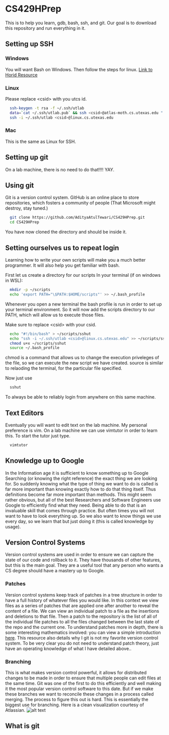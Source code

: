 # CS429HPrep
This is to help you learn, gdb, bash, ssh, and git.
Our goal is to download this repository and run everything in it.

## Setting up SSH

### Windows
You will want Bash on Windows.
Then follow the steps for linux.
[Link to Horid Resource](https://www.howtogeek.com/249966/how-to-install-and-use-the-linux-bash-shell-on-windows-10/?fbclid=IwAR2ltW-hzfWSqZbuTM7t4oi5NqVB_kPJ3rKvhN674vyIgw6TlgtqoDtU52A)

### Linux
Please replace \<csid\> with you utcs id.
``` bash
  ssh-keygen -t rsa -f ~/.ssh/utlab
  data=`cat ~/.ssh/utlab.pub` && ssh <csid>@atlas-moth.cs.utexas.edu " echo $data >> ~/.ssh/authorized_keys"
  ssh -i ~/.ssh/utlab <csid>@linux.cs.utexas.edu
```

### Mac
This is the same as Linux for SSH.

## Setting up git
On a lab machine, there is no need to do that!!!! YAY.

## Using git
Git is a version control system.
GitHub is an online place to store repositories, which fosters a community of people (That Microsoft might destroy, stay tuned.)
``` bash
  git clone https://github.com/AdityaAtulTewari/CS429HPrep.git
  cd CS429HPrep
```
You have now cloned the directory and should be inside it.

## Setting ourselves us to repeat login
Learning how to write your own scripts will make you a much better programmer.
It will also help you get familiar with bash.

First let us create a directory for our scripts
In your terminal (if on windows in WSL):
``` bash
  mkdir -p ~/scripts
  echo 'export PATH="\$PATH:$HOME/scripts"' >> ~/.bash_profile
```
Whenever you open a new terminal the bash profile is run in order to set up your terminal environment.
So it will now add the scripts directory to our PATH, which will allow us to execute those files.

Make sure to replace \<csid\> with your csid.
``` bash
  echo "#!/bin/bash" > ~/scripts/sshut
  echo "ssh -i ~/.ssh/utlab <csid>@linux.cs.utexas.edu" >> ~/scripts/sshut
  chmod u+x ~/scripts/sshut
  source ~/.bash_profile
```

chmod is a command that allows us to change the execution priveleges of the file, so we can execute the new script we have created.
source is similar to relaoding the terminal, for the particular file specified.

Now just use
``` bash
  sshut
```
To always be able to reliably login from anywhere on this same machine.

## Text Editors
Eventually you will want to edit text on the lab machine.
My personal preference is vim.
On a lab machine we can use vimtutor in order to learn this.
To start the tutor just type.

``` bash
  vimtutor
```

## Knowledge up to Google
In the Information age it is sufficient to know something up to Google Searching (or knowing the right reference) the exact thing we are looking for.
So suddenly knowing what the type of thing we want to do is called is far more important than knowing exactly how to do that thing itself.
Thus definitions become far more important than methods.
This might seem rather obvious, but all of the best Researchers and Software Engineers use Google to efficiently find what they need.
Being able to do that is an invaluable skill that comes through practice.
But often times you will not want to have to look everything up.
So we also want to know things we use every day, so we learn that but just doing it (this is called knowledge by usage).

## Version Control Systems
Version control systems are used in order to ensure we can capture the state of our code and rollback to it.
They have thousands of other features, but this is the main goal.
They are a useful tool that any person who wants a CS degree should have a mastery up to Google.

### Patches
Version control systems keep track of patches in a tree structure in order to have a full history of whatever files you would like.
In this context we view files as a series of patches that are applied one after another to reveal the content of a file.
We can view an individual patch to a file as the insertions and deletions to that file.
Then a patch to the repository is the list of all of the individual file patches to all the files changed between the last state of the repo and the current
one.
To understand patches more in depth, there is some interesting mathematics involved: you can view a simple introduction [here](https://pijul.org/manual/why_pijul.html).
This resource also details why I git is not my favorite version control system.
To be very clear you do not need to understand patch theory, just have an operating knowledge of what I have detailed above..

### Branching
This is what makes version control powerful, it allows for distributed changes to be made in order to ensure that multiple people can edit files at the same time.
Git was one of the first to do this efficiently and well making it the most popular version control software to this date.
But if we make these branches we want to reconcile these changes in a process called merging.
The process to figure this out is hard.
This is essentially the biggest use for branching.
Here is a clean visualization courtesy of Atlassian.
![alt text](https://wac-cdn.atlassian.com/dam/jcr:83323200-3c57-4c29-9b7e-e67e98745427/Branch-1.png?cdnVersion=736)

## What is git
